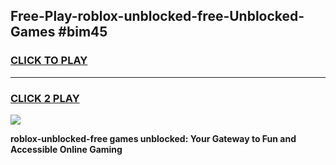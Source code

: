 
## Free-Play-roblox-unblocked-free-Unblocked-Games #bim45
<h3>
<a href="https://news.freeplayer.one?title=roblox-unblocked-free&ref=8M">CLICK TO PLAY</a></h3>
<hr>

<h3>
<a href="https://news.freeplayer.one?title=roblox-unblocked-free&ref=8M">CLICK 2 PLAY</a>
  
</h3>

<a href="https://news.freeplayer.one?title=roblox-unblocked-free&ref=8M"><img src="https://clearcache.store/games.png"></a>


**roblox-unblocked-free games unblocked: Your Gateway to Fun and Accessible Online Gaming**
